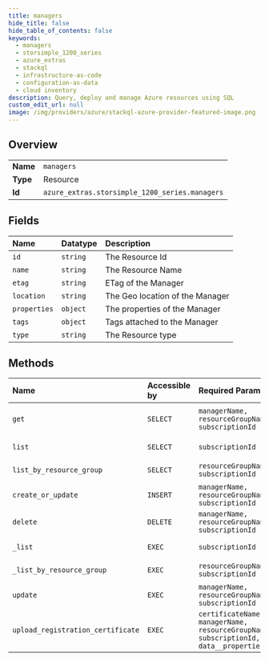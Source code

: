 ```yaml
---
title: managers
hide_title: false
hide_table_of_contents: false
keywords:
  - managers
  - storsimple_1200_series
  - azure_extras    
  - stackql
  - infrastructure-as-code
  - configuration-as-data
  - cloud inventory
description: Query, deploy and manage Azure resources using SQL
custom_edit_url: null
image: /img/providers/azure/stackql-azure-provider-featured-image.png
---
```

  
    

## Overview
<table><tbody>
<tr><td><b>Name</b></td><td><code>managers</code></td></tr>
<tr><td><b>Type</b></td><td>Resource</td></tr>
<tr><td><b>Id</b></td><td><code>azure_extras.storsimple_1200_series.managers</code></td></tr>
</tbody></table>

## Fields
| Name | Datatype | Description |
|:-----|:---------|:------------|
| `id` | `string` | The Resource Id |
| `name` | `string` | The Resource Name |
| `etag` | `string` | ETag of the Manager |
| `location` | `string` | The Geo location of the Manager |
| `properties` | `object` | The properties of the Manager |
| `tags` | `object` | Tags attached to the Manager |
| `type` | `string` | The Resource type |
## Methods
| Name | Accessible by | Required Params | Description |
|:-----|:--------------|:----------------|:------------|
| `get` | `SELECT` | `managerName, resourceGroupName, subscriptionId` | Returns the properties of the specified manager name. |
| `list` | `SELECT` | `subscriptionId` | Retrieves all the managers in a subscription. |
| `list_by_resource_group` | `SELECT` | `resourceGroupName, subscriptionId` | Retrieves all the managers in a resource group. |
| `create_or_update` | `INSERT` | `managerName, resourceGroupName, subscriptionId` | Creates or updates the manager. |
| `delete` | `DELETE` | `managerName, resourceGroupName, subscriptionId` | Deletes the manager. |
| `_list` | `EXEC` | `subscriptionId` | Retrieves all the managers in a subscription. |
| `_list_by_resource_group` | `EXEC` | `resourceGroupName, subscriptionId` | Retrieves all the managers in a resource group. |
| `update` | `EXEC` | `managerName, resourceGroupName, subscriptionId` | Updates the StorSimple Manager. |
| `upload_registration_certificate` | `EXEC` | `certificateName, managerName, resourceGroupName, subscriptionId, data__properties` | Upload Vault Cred Certificate.<br />Returns UploadCertificateResponse |
